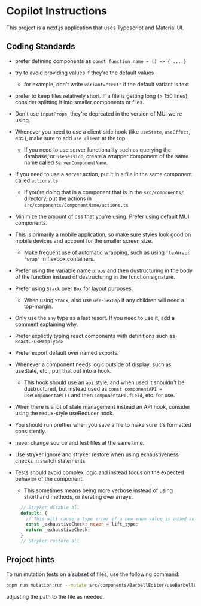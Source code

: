 # Copilot Instructions

This project is a next.js application that uses Typescript and Material UI.

## Coding Standards

- prefer defining components as `const function_name = () => { ... }`
- try to avoid providing values if they're the default values
  - for example, don't write `variant="text"` if the default variant is text
- prefer to keep files relatively short. If a file is getting long (> 150 lines), consider splitting it into smaller components or files.
- Don't use `inputProps`, they're deprcated in the version of MUI we're using.
- Whenever you need to use a client-side hook (like `useState`, `useEffect`, etc.), make sure to add `use client` at the top.
  - If you need to use server functionality such as querying the database, or `useSession`, create a wrapper component of the same name called `ServerComponentName`.
- If you need to use a server action, put it in a file in the same component called `actions.ts`
  - If you're doing that in a component that is in the `src/components/` directory, put the actions in `src/components/ComponentName/actions.ts`
- Minimize the amount of css that you're using. Prefer using default MUI components.
- This is primarily a mobile application, so make sure styles look good on mobile devices and account for the smaller screen size.
  - Make frequent use of automatic wrapping, such as using `flexWrap: 'wrap'` in flexbox containers.
- Prefer using the variable name `props` and then dustructuring in the body of the function instead of destructuring in the function signature.
- Prefer using `Stack` over `Box` for layout purposes.
  - When using `Stack`, also use `useFlexGap` if any children will need a top-margin.
- Only use the `any` type as a last resort. If you need to use it, add a comment explaining why.
- Prefer explictly typing react components with definitions such as `React.FC<PropType>`
- Prefer export default over named exports.
- Whenever a component needs logic outside of display, such as useState, etc., pull that out into a hook.
  - This hook should use an `api` style, and when used it shouldn't be dustructured, but instead used as `const componentAPI = useComponentAPI()` and then `componentAPI.field`, etc. for use.
- When there is a lot of state management instead an API hook, consider using the redux-style useReducer hook.
- You should run prettier when you save a file to make sure it's formatted consistently.
- never change source and test files at the same time.
- Use stryker ignore and stryker restore when using exhaustiveness checks in switch statements:
- Tests should avoid complex logic and instead focus on the expected behavior of the component.
  - This sometimes means being more verbose instead of using shorthand methods, or iterating over arrays.

  ```Typescript
    // Stryker disable all
    default: {
      // This will cause a type error if a new enum value is added and not handled
      const _exhaustiveCheck: never = lift_type;
      return _exhaustiveCheck;
    }
    // Stryker restore all
  ```

## Project hints

To run mutation tests on a subset of files, use the following command:

```bash
pnpm run mutation:run --mutate src/components/BarbellEditor/useBarbellEditor.ts
```

adjusting the path to the file as needed.

